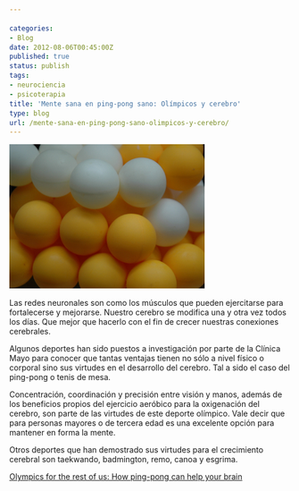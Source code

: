 ```yaml
---

categories:
- Blog
date: 2012-08-06T00:45:00Z
published: true
status: publish
tags:
- neurociencia
- psicoterapia
title: 'Mente sana en ping-pong sano: Olímpicos y cerebro'
type: blog
url: /mente-sana-en-ping-pong-sano-olimpicos-y-cerebro/
---
```


<a title="balls by estherase, on Flickr" href="http://www.flickr.com/photos/estherase/154138777/"><img class="alignleft" alt="balls" src="/img/154138777_5b9d70b198.jpg" width="350" height="258" /></a>

Las redes neuronales son como los músculos que pueden ejercitarse para fortalecerse y mejorarse. Nuestro cerebro se modifica una y otra vez todos los días. Que mejor que hacerlo con el fin de crecer nuestras conexiones cerebrales.

Algunos deportes han sido puestos a investigación por parte de la Clínica Mayo para conocer que tantas ventajas tienen no sólo a nivel físico o corporal sino sus virtudes en el desarrollo del cerebro. Tal a sido el caso del ping-pong o tenis de mesa.

Concentración, coordinación y precisión entre visión y manos, además de los beneficios propios del ejercicio aeróbico para la oxigenación del cerebro, son parte de las virtudes de este deporte olímpico. Vale decir que para personas mayores o de tercera edad es una excelente opción para mantener en forma la mente.

Otros deportes que han demostrado sus virtudes para el crecimiento cerebral son taekwando, badmington, remo, canoa y esgrima.

<a href="http://www.sciencedaily.com/releases/2012/07/120731111333.htm#.UBtKtFuLOKo.blogger">Olympics for the rest of us: How ping-pong can help your brain</a>
